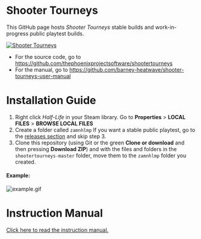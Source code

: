 # Shooter Tourneys
This GitHub page hosts *Shooter Tourneys* stable builds and work-in-progress public playtest builds.

<a href="https://www.moddb.com/mods/shooter-tourneys" title="View Shooter Tourneys on Mod DB" target="_blank"><img src="https://button.moddb.com/popularity/medium/mods/45317.png" alt="Shooter Tourneys" /></a>

- For the source code, go to https://github.com/thephoenixprojectsoftware/shootertourneys
- For the manual, go to https://github.com/barney-heatwave/shooter-tourneys-user-manual

# Installation Guide
1. Right click *Half-Life* in your Steam library. Go to **Properties** > **LOCAL FILES** > **BROWSE LOCAL FILES**
2. Create a folder called `zamnhlmp` If you want a stable public playtest, go to the [releases section](https://github.com/phoenixprojectsoftware/shootertourneys/releases) and skip step 3.
3. Clone this repository (using Git or the green **Clone or download** and then pressing **Download ZIP**) and with the files and folders in the `shootertourneys-master` folder, move them to the `zamnhlmp` folder you created.
#### Example:
![example.gif](example.gif)

# Instruction Manual
[Click here to read the instruction manual.](https://sabianroberts.github.io/shooter-tourneys-user-manual)
